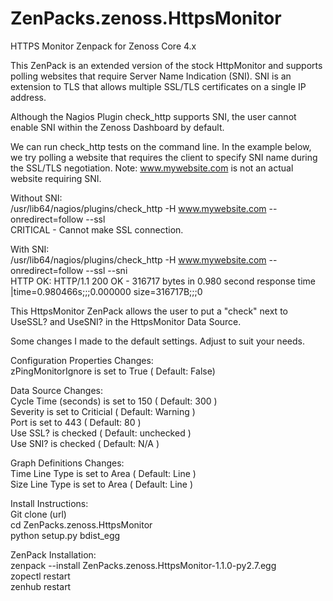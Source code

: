 # ZenPacks.zenoss.HttpsMonitor
HTTPS Monitor Zenpack for Zenoss Core 4.x

This ZenPack is an extended version of the stock HttpMonitor and supports polling websites that require Server Name Indication (SNI). SNI is an extension to TLS that allows multiple SSL/TLS certificates on a single IP address.

Although the Nagios Plugin check_http supports SNI, the user cannot enable SNI within the Zenoss Dashboard by default.

We can run check_http tests on the command line. In the example below, we try polling a website that requires the client to specify SNI name during the SSL/TLS negotiation. Note: www.mywebsite.com is not an actual website requiring SNI.

Without SNI: \
/usr/lib64/nagios/plugins/check_http -H www.mywebsite.com --onredirect=follow --ssl \
CRITICAL - Cannot make SSL connection.

With SNI: \
/usr/lib64/nagios/plugins/check_http -H www.mywebsite.com --onredirect=follow --ssl --sni \
HTTP OK: HTTP/1.1 200 OK - 316717 bytes in 0.980 second response time |time=0.980466s;;;0.000000 size=316717B;;;0

This HttpsMonitor ZenPack allows the user to put a "check" next to UseSSL? and UseSNI? in the HttpsMonitor Data Source.

Some changes I made to the default settings. Adjust to suit your needs.

Configuration Properties Changes: \
zPingMonitorIgnore is set to True ( Default: False)

Data Source Changes: \
Cycle Time (seconds) is set to 150 ( Default: 300 ) \
Severity is set to Criticial ( Default: Warning ) \
Port is set to 443 ( Default: 80 ) \
Use SSL? is checked ( Default: unchecked ) \
Use SNI? is checked ( Default: N/A ) 

Graph Definitions Changes: \
Time Line Type is set to Area ( Default: Line ) \
Size Line Type is set to Area ( Default: Line ) 

Install Instructions: \
Git clone (url) \
cd ZenPacks.zenoss.HttpsMonitor \
python setup.py bdist_egg

ZenPack Installation: \
zenpack --install ZenPacks.zenoss.HttpsMonitor-1.1.0-py2.7.egg \
zopectl restart \
zenhub restart
